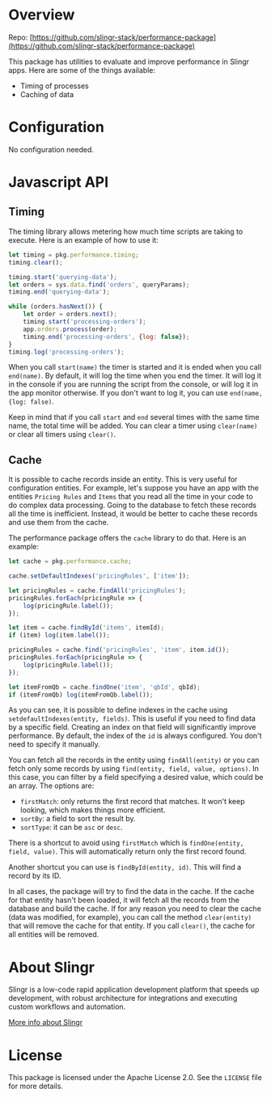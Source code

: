 # Overview

Repo: [https://github.com/slingr-stack/performance-package](https://github.com/slingr-stack/performance-package)

This package has utilities to evaluate and improve performance in Slingr apps. Here are some of the things available:

- Timing of processes
- Caching of data

# Configuration

No configuration needed.

# Javascript API

## Timing

The timing library allows metering how much time scripts are taking to execute. Here is an example of how to use it:

```javascript
let timing = pkg.performance.timing;
timing.clear();

timing.start('querying-data');
let orders = sys.data.find('orders', queryParams);
timing.end('querying-data');

while (orders.hasNext()) {
    let order = orders.next();
    timing.start('processing-orders');
    app.orders.process(order);
    timing.end('processing-orders', {log: false});
}
timing.log('processing-orders');
```

When you call `start(name)` the timer is started and it is ended when you call `end(name)`. By default, it will log the time when you end the timer. It will log it in the console if you are running the script from the console, or will log it in the app monitor otherwise. If you don't want to log it, you can use `end(name, {log: false)`.

Keep in mind that if you call `start` and `end` several times with the same time name, the total time will be added. You can clear a timer using `clear(name)` or clear all timers using `clear()`.

## Cache

It is possible to cache records inside an entity. This is very useful for configuration entities. For example, let's suppose you have an app with the entities `Pricing Rules` and `Items` that you read all the time in your code to do complex data processing. Going to the database to fetch these records all the time is inefficient. Instead, it would be better to cache these records and use them from the cache.

The performance package offers the `cache` library to do that. Here is an example:

```javascript
let cache = pkg.performance.cache;

cache.setDefaultIndexes('pricingRules', ['item']);

let pricingRules = cache.findAll('pricingRules');
pricingRules.forEach(pricingRule => {
    log(pricingRule.label());
});

let item = cache.findById('items', itemId);
if (item) log(item.label());

pricingRules = cache.find('pricingRules', 'item', item.id());
pricingRules.forEach(pricingRule => {
    log(pricingRule.label());
});

let itemFromQb = cache.findOne('item', 'qbId', qbId);
if (itemFromQb) log(itemFromQb.label());
```

As you can see, it is possible to define indexes in the cache using `setdefaultIndexes(entity, fields)`. This is useful if you need to find data by a specific field. Creating an index on that field will significantly improve performance. By default, the index of the `id` is always configured. You don't need to specify it manually.

You can fetch all the records in the entity using `findAll(entity)` or you can fetch only some records by using `find(entity, field, value, options)`. In this case, you can filter by a field specifying a desired value, which could be an array. The options are:

- `firstMatch`: only returns the first record that matches. It won't keep looking, which makes things more efficient.
- `sortBy`: a field to sort the result by.
- `sortType`: it can be `asc` or `desc`.

There is a shortcut to avoid using `firstMatch` which is `findOne(entity, field, value)`. This will automatically return only the first record found.

Another shortcut you can use is `findById(entity, id)`. This will find a record by its ID.

In all cases, the package will try to find the data in the cache. If the cache for that entity hasn't been loaded, it will fetch all the records from the database and build the cache. If for any reason you need to clear the cache (data was modified, for example), you can call the method `clear(entity)` that will remove the cache for that entity. If you call `clear()`, the cache for all entities will be removed.

# About Slingr

Slingr is a low-code rapid application development platform that speeds up development,
with robust architecture for integrations and executing custom workflows and automation.

[More info about Slingr](https://slingr.io)

# License

This package is licensed under the Apache License 2.0. See the `LICENSE` file for more details.
